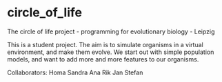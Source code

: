 circle_of_life
==============

The circle of life project - programming for evolutionary biology - Leipzig 


This is a student project. The aim is to simulate organisms in a virtual environment, and make them evolve.
We start out with simple population models, and want to add more and more features to our organisms.

Collaborators:
Homa 
Sandra
Ana
Rik
Jan
Stefan

